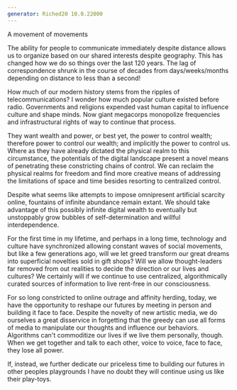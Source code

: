 ```yaml
---
generator: Riched20 10.0.22000
---
```


A movement of movements

The ability for people to communicate immediately despite distance
allows us to organize based on our shared interests despite geography.
This has changed how we do so things over the last 120 years. The lag of
correspondence shrunk in the course of decades from days/weeks/months
depending on distance to less than a second!

How much of our modern history stems from the ripples of
telecommunications? I wonder how much popular culture existed before
radio. Governments and religions expended vast human capital to
influence culture and shape minds. Now giant megacorps monopolize
frequencies and infrastructural rights of way to continue that process.

They want wealth and power, or best yet, the power to control wealth;
therefore power to control our wealth; and implicitly the power to
control us. Where as they have already dictated the physical realm to
this circumstance, the potentials of the digital landscape present a
novel means of penetrating these constricting chains of control. We can
reclaim the physical realms for freedom and find more creative means of
addressing the limitations of space and time besides resorting to
centralized control.

Despite what seems like attempts to impose omnipresent artificial
scarcity online, fountains of infinite abundance remain extant. We
should take advantage of this possibly infinite digital wealth to
eventually but unstoppably grow bubbles of self-determination and
willful interdependence.

For the first time in my lifetime, and perhaps in a long time,
technology and culture have synchronized allowing constant waves of
social movements, but like a few generations ago, will we let greed
transform our great dreams into superficial novelties sold in gift
shops? Will we allow thought-leaders far removed from out realities to
decide the direction or our lives and cultures? We certainly will if we
continue to use centralized, algorithmically curated sources of
information to live rent-free in our consciousness.

For so long constricted to online outrage and affinity herding, today,
we have the opportunity to reshape our futures by meeting in person and
building it face to face. Despite the novelty of new artistic media, we
do ourselves a great disservice in forgetting that the greedy can use
all forms of media to manipulate our thoughts and influence our
behaviors. Algorithms can\'t commoditize our lives if we live them
personally, though. When we get together and talk to each other, voice
to voice, face to face, they lose all power.

If, instead, we further dedicate our priceless time to building our
futures in other peoples playgrounds I have no doubt they will continue
using us like their play-toys.
